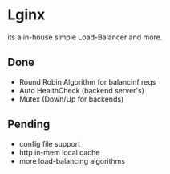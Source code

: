# Lginx
its a in-house simple Load-Balancer and more.

## Done
 - Round Robin Algorithm for balancinf reqs
 - Auto HealthCheck (backend server's)
 - Mutex (Down/Up for backends)


## Pending
 - config file support
 - http in-mem local cache
 - more load-balancing algorithms
